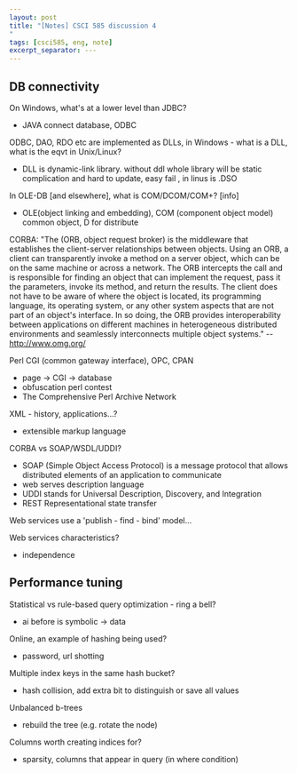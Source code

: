 ```yaml
---
layout: post
title: "[Notes] CSCI 585 discussion 4 
"
tags: [csci585, eng, note]
excerpt_separator: ---
---
```

## DB connectivity 
On Windows, what's at a lower level than JDBC?
- JAVA connect database, ODBC

ODBC, DAO, RDO etc are implemented as DLLs, in Windows - what is a DLL, what is the eqvt in Unix/Linux?
- DLL is dynamic-link library. without ddl whole library will be static complication and hard to update, easy fail , in linus is .DSO


In OLE-DB [and elsewhere], what is COM/DCOM/COM+? [info]
- OLE(object linking and embedding), COM (component object model) common object, D for distribute

CORBA: "The (ORB, object request broker) is the middleware that establishes the client-server relationships between objects. Using an ORB, a client can transparently invoke a method on a server object, which can be on the same machine or across a network. The ORB intercepts the call and is responsible for finding an object that can implement the request, pass it the parameters, invoke its method, and return the results. The client does not have to be aware of where the object is located, its programming language, its operating system, or any other system aspects that are not part of an object's interface. In so doing, the ORB provides interoperability between applications on different machines in heterogeneous distributed environments and seamlessly interconnects multiple object systems." -- http://www.omg.org/

Perl CGI (common gateway interface), OPC, CPAN
- page -> CGI -> database 
- obfuscation perl contest
- The Comprehensive Perl Archive Network

XML - history, applications...?
- extensible markup language

CORBA vs SOAP/WSDL/UDDI?
- SOAP (Simple Object Access Protocol) is a message protocol that allows distributed elements of an application to communicate 
- web serves description language
- UDDI stands for Universal Description, Discovery, and Integration
- REST Representational state transfer

Web services use a 'publish - find - bind' model...



Web services characteristics?
- independence


## Performance tuning
Statistical vs rule-based query optimization - ring a bell?
- ai before is symbolic -> data

Online, an example of hashing being used?
- password, url shotting

Multiple index keys in the same hash bucket?
- hash collision, add extra bit to distinguish or save all values

Unbalanced b-trees
- rebuild the tree (e.g. rotate the node)

Columns worth creating indices for?
- sparsity, columns that appear in query (in where condition)